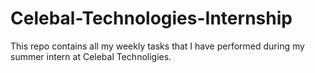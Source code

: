 # Celebal-Technologies-Internship
This repo contains all my weekly tasks that I have performed during my summer intern at Celebal Technoligies.
